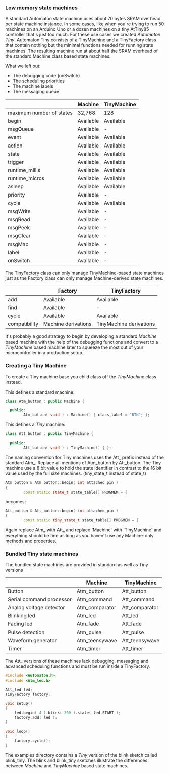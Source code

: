 ### Low memory state machines ###

A standard Automaton state machine uses about 70 bytes SRAM overhead per state machine instance. In some cases, like when you're trying to run 50 machines on an Arduino Uno or a dozen machines on a tiny AtTiny85 controller that's just too much. For these use cases we created *Automaton Tiny*. Automaton Tiny consists of a TinyMachine and a TinyFactory class that contain nothing but the minimal functions needed for running state machines. The resulting machine run at about half the SRAM overhead of the standard Machine class based state machines.

What we left out:

- The debugging code (onSwitch)
- The scheduling priorities
- The machine labels
- The messaging queue

&nbsp; | Machine | TinyMachine
------------ | ------------- | ---------
maximum number of states | 32,768 | 128
begin | Available | Available
msgQueue | Available | -
event | Available | Available 
action | Available | Available
state | Available | Available
trigger | Available | Available
runtime_millis | Available | Available
runtime_micros | Available | Available
asleep | Available | Available
priority | Available | -
cycle | Available | Available
msgWrite | Available | -
msgRead | Available | -
msgPeek | Available | -
msgClear | Available | -
msgMap | Available | -
label | Available | -
onSwitch | Available | -

The TinyFactory class can only manage TinyMachine-based state machines just as the Factory class can only manage Machine-derived state machines.

&nbsp; | Factory | TinyFactory
------------ | ------------- | ---------
add | Available | Available
find | Available | -
cycle | Available | Available 
compatibility | Machine derivations | TinyMachine derivations

It's probably a good strategy to begin by developing a standard *Machine* based machine with the help of the debugging functions and convert to a *TinyMachine* based machine later to squeeze the most out of your microcontroller in a production setup.

### Creating a Tiny Machine ###

To create a Tiny machine base you child class off the *TinyMachine* class instead.

This defines a standard machine:

```c++
class Atm_button : public Machine {

  public:
        Atm_button( void ) : Machine() { class_label = "BTN"; };
```

This defines a *Tiny* machine:

```c++
class Att_button : public TinyMachine {

  public:
        Att_button( void ) : TinyMachine() { };
```

The naming convention for Tiny machines uses the Att_ prefix instead of the standard Atm_. Replace all mentions of Atm_button by Att_button. The Tiny machine use a 8 bit value to hold the state identifier in contrast to the 16 bit value used by the full size machines. (tiny_state_t instead of state_t)

```c++
Atm_button & Atm_button::begin( int attached_pin )
{
        const static state_t state_table[] PROGMEM = {
```

becomes:


```c++
Att_button & Att_button::begin( int attached_pin )
{
        const static tiny_state_t state_table[] PROGMEM = {
```

Again replace Atm_ with Att_ and replace 'Machine' with 'TinyMachine' and everything should be fine as long as you haven't use any Machine-only methods and properties.

### Bundled Tiny state machines ###

The bundled state machines are provided in standard as well as Tiny versions

&nbsp; | Machine | TinyMachine
------------ | ------------- | ---------
Button | Atm_button | Att_button
Serial command processor | Atm_command | Att_command
Analog voltage detector | Atm_comparator | Att_comparator
Blinking led | Atm_led | Att_led
Fading led | Atm_fade | Att_fade
Pulse detection | Atm_pulse | Att_pulse
Waveform generator | Atm_teensywave | Att_teensywave
Timer | Atm_timer | Att_timer

The Att_ versions of these machines lack debugging, messaging and advanced scheduling functions and must be run inside a TinyFactory.

```c++
#include <Automaton.h>
#include <Atm_led.h>

Att_led led;
TinyFactory factory;

void setup() 
{
    led.begin( 4 ).blink( 200 ).state( led.START );
    factory.add( led );
}

void loop() 
{
    factory.cycle();
}
```

The examples directory contains a *Tiny* version of the blink sketch called blink_tiny. The blink and blink_tiny sketches illustrate the differences between *Machine* and *TinyMachine* based state machines.


